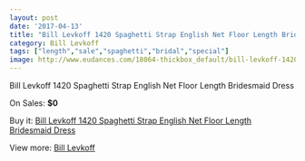 ```yaml
---
layout: post
date: '2017-04-13'
title: "Bill Levkoff 1420 Spaghetti Strap English Net Floor Length Bridesmaid Dress"
category: Bill Levkoff
tags: ["length","sale","spaghetti","bridal","special"]
image: http://www.eudances.com/18064-thickbox_default/bill-levkoff-1420-spaghetti-strap-english-net-floor-length-bridesmaid-dress.jpg
---
```

Bill Levkoff 1420 Spaghetti Strap English Net Floor Length Bridesmaid Dress

On Sales: **$0**
<a href="https://www.eudances.com/en/bill-levkoff/5247-bill-levkoff-1420-spaghetti-strap-english-net-floor-length-bridesmaid-dress.html"><amp-img layout="responsive" width="600" height="600" src="//www.eudances.com/18064-thickbox_default/bill-levkoff-1420-spaghetti-strap-english-net-floor-length-bridesmaid-dress.jpg" alt="Bill Levkoff 1420 Spaghetti Strap English Net Floor Length Bridesmaid Dress 0" /></a>
<a href="https://www.eudances.com/en/bill-levkoff/5247-bill-levkoff-1420-spaghetti-strap-english-net-floor-length-bridesmaid-dress.html"><amp-img layout="responsive" width="600" height="600" src="//www.eudances.com/18065-thickbox_default/bill-levkoff-1420-spaghetti-strap-english-net-floor-length-bridesmaid-dress.jpg" alt="Bill Levkoff 1420 Spaghetti Strap English Net Floor Length Bridesmaid Dress 1" /></a>

Buy it: [Bill Levkoff 1420 Spaghetti Strap English Net Floor Length Bridesmaid Dress](https://www.eudances.com/en/bill-levkoff/5247-bill-levkoff-1420-spaghetti-strap-english-net-floor-length-bridesmaid-dress.html "Bill Levkoff 1420 Spaghetti Strap English Net Floor Length Bridesmaid Dress")

View more: [Bill Levkoff](https://www.eudances.com/en/57-bill-levkoff "Bill Levkoff")
